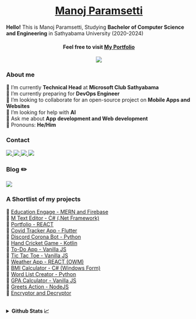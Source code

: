 <h1 align="center"><a href="https://manojparamsetti.vercel.app/">Manoj Paramsetti</a></h1>

**Hello!** This is Manoj Paramsetti, Studying **Bachelor of Computer Science and Engineering** in Sathyabama University (2020-2024)
<h4 align="center">
 Feel free to visit <a href="https://manojparamsetti.vercel.app/" target="_blank"> My Portfolio </a><br>
</h4>

<!--Profile views counter-->
<p align=center><img src="https://komarev.com/ghpvc/?username=manoj-paramsetti&color=ff5656&style=flat-square"></img></p>

<!--About Me-->
### About me
🔸 I’m currently **Technical Head** at **Microsoft Club Sathyabama**<br>
🔸 I’m currently preparing for **DevOps Engineer**<br>
🔸 I’m looking to collaborate for an open-source project on **Mobile Apps and Websites**<br>
🔸 I’m looking for help with **AI**<br>
🔸 Ask me about **App development and Web development**<br>
🔸 Pronouns: **He/Him**<br>

<!--Contact details-->
### Contact 
<p>
 <a target="_blank" href="https://www.linkedin.com/in/manoj-paramsetti/">
 <img src = "https://img.shields.io/badge/LinkedIn-0077B5?style=for-the-badge&logo=linkedin&logoColor=white">
 </a>
 <a target="_blank" href="https://discordapp.com/users/777906489498271765">
 <img src = "https://img.shields.io/badge/Discord-7289DA?style=for-the-badge&logo=discord&logoColor=white">
 </a>
 <a target="_blank" href="mailto:paramsetti.manoj@gmail.com">
 <img src = "https://img.shields.io/badge/Gmail-D14836?style=for-the-badge&logo=gmail&logoColor=white">
 </a>
 <a target="_blank" href="https://t.me/ManojParamsetti">
 <img src = "https://img.shields.io/badge/Telegram-2CA5E0?style=for-the-badge&logo=telegram&logoColor=white">
</a>
</p>


<!--Blog-->
### Blog ✏️
<a target="_blank" href="https://manoj-writes.hashnode.dev/">
<img src = "https://img.shields.io/badge/Hashnode-2962FF?style=for-the-badge&logo=hashnode&logoColor=white">
</a>

<!--Projects-->
### A Shortlist of my projects
🔸 [Education Engage - MERN and Firebase](https://educationengage.vercel.app/)<br>
🔸 [M Text Editor - C# (.Net Framework)](https://github.com/Manoj-Paramsetti/M-Text-Editor-CSharp)<br>
🔸 [Portfolio - REACT](https://manojparamsetti.vercel.app/)<br>
🔸 [Covid Tracker App - Flutter](https://github.com/Manoj-Paramsetti/corona-tracker-flutter)<br>
🔸 [Discord Corona Bot - Python](https://github.com/Manoj-Paramsetti/corona-discord-bot)<br>
🔸 [Hand Cricket Game - Kotlin](https://github.com/Manoj-Paramsetti/Hand-Cricket-Android)<br>
🔸 [To-Do App - Vanilla JS](manoj-paramsetti.github.io/todo-app)<br>
🔸 [Tic Tac Toe - Vanilla JS](https://manoj-paramsetti.github.io/tic-tac-toe)<br>
🔸 [Weather App - REACT (OWM) ](https://manoj-paramsetti.github.io/react-apps/weather-app/)<br>
🔸 [BMI Calculator - C# (Windows Form)](https://github.com/Manoj-Paramsetti/BMI-Calculator-Csharp)<br>
🔸 [Word List Creator - Python](https://github.com/Manoj-Paramsetti/Brutter-2)<br>
🔸 [GPA Calculator - Vanilla JS](https://manoj-paramsetti.github.io/GPA-Calculator-Web/)<br>
🔸 [Greets Action - NodeJS](https://github.com/Manoj-Paramsetti/greets-action)<br>
🔸 [Encryptor and Decryptor](https://github.com/Manoj-Paramsetti/Encryptor-and-Decryptor)<br>

<br>


<!-- GitHub Stats-->
<details>
 
<summary>
<b style="font-size=32px"> Github Stats 📈</b>
<br>

</summary>

<p  align="center">

<img src = "https://github-readme-stats.vercel.app/api?username=manoj-paramsetti&show_icons=true&include_all_commits=true&theme=radical" width="400px"   align=center></img>
<br>

<img src = "https://github-readme-streak-stats.herokuapp.com/?user=Manoj-Paramsetti" width="400px" align=center></img>
<br>

<img src = "https://github-readme-stats.vercel.app/api/top-langs/?username=Manoj-paramsetti&layout=compact&theme=radical" width="400px" align=center></img>
</p>

</details>
